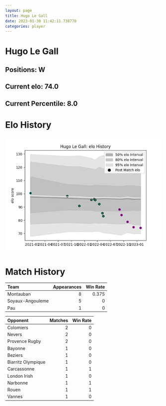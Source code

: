 ```yaml
---  
layout: page  
title: Hugo Le Gall  
date: 2023-01-30 11:42:11.738770  
categories: player  
---
```

# Hugo Le Gall

## Positions: W

## Current elo: 74.0

## Current Percentile: 8.0

# Elo History


![elo history](history_HugoLeGall.png)
# Match History


| Team             |   Appearances |   Win Rate |
|:-----------------|--------------:|-----------:|
| Montauban        |             8 |      0.375 |
| Soyaux-Angouleme |             5 |      0     |
| Pau              |             1 |      0     |

| Opponent           |   Matches |   Win Rate |
|:-------------------|----------:|-----------:|
| Colomiers          |         2 |          0 |
| Nevers             |         2 |          0 |
| Provence Rugby     |         2 |          0 |
| Bayonne            |         1 |          0 |
| Beziers            |         1 |          0 |
| Biarritz Olympique |         1 |          0 |
| Carcassonne        |         1 |          1 |
| London Irish       |         1 |          0 |
| Narbonne           |         1 |          1 |
| Rouen              |         1 |          1 |
| Vannes             |         1 |          0 |